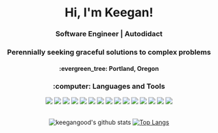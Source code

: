
<div align="center">
  <h1>Hi, I'm Keegan!</h1>
  
  
  <h3><b>Software Engineer</b> | <b>Autodidact</b></h3>
  <h3>Perennially seeking graceful solutions to complex problems</h3>
  <h4>:evergreen_tree: Portland, Oregon</h4>
  
  <h3>:computer: Languages and Tools</h3>
  
  <img src="https://img.shields.io/badge/Python-3776AB?style=for-the-badge&logo=python&logoColor=white"/>
 <img src="https://img.shields.io/badge/Django-092E20?style=for-the-badge&logo=django&logoColor=white"/>
  <img src="https://img.shields.io/badge/JavaScript-F7DF1E?style=for-the-badge&logo=javascript&logoColor=black"/>
  <img src="https://img.shields.io/badge/React-20232A?style=for-the-badge&logo=react&logoColor=61DAFB"/>
  <img src="https://img.shields.io/badge/Redux-593D88?style=for-the-badge&logo=redux&logoColor=white"/>
    <img src="https://img.shields.io/badge/Jest-323330?style=for-the-badge&logo=Jest&logoColor=white"/>
  <img src="https://img.shields.io/badge/testing%20library-323330?style=for-the-badge&logo=testing-library&logoColor=red"/>
  <img src="https://img.shields.io/badge/HTML-239120?style=for-the-badge&logo=html5&logoColor=white"/>
  <img src="https://img.shields.io/badge/CSS-239120?&style=for-the-badge&logo=css3&logoColor=white"/>
  <img src="https://img.shields.io/badge/Sass-CC6699?style=for-the-badge&logo=sass&logoColor=white"/>
  <img src="https://img.shields.io/badge/bootstrap%20-%23563D7C.svg?logo=bootstrap&logoColor=white"/>
    <img src="https://img.shields.io/badge/Markdown-000000?style=for-the-badge&logo=markdown&logoColor=white"/>
  <img src="https://img.shields.io/badge/GIT-E44C30?style=for-the-badge&logo=git&logoColor=white"/>
  <img src ="https://img.shields.io/badge/SQLite-07405E?style=for-the-badge&logo=sqlite&logoColor=white"/>
  <img src ="https://img.shields.io/badge/PostgreSQL-316192?style=for-the-badge&logo=postgresql&logoColor=white"/>
  
  <br/>
  <br/>
  
  ![keegangood's github stats](https://github-readme-stats.vercel.app/api?username=perennialAutodidact&theme=dark&show_icons=true&hide_title=true)
  [![Top Langs](https://github-readme-stats.vercel.app/api/top-langs/?username=perennialAutodidact&layout=compact&theme=dark)](https://github.com/perennialAutodidact/github-readme-stats)
</div>

<!--
**keegangood/keegangood** is a ✨ _special_ ✨ repository because its `README.md` (this file) appears on your GitHub profile.
Here are some ideas to get you started:

- 🔭 I’m currently working o
- 🌱 I’m currently learning ...
- 👯 I’m looking to collaborate on ...
- 🤔 I’m looking for help with ...
- 💬 Ask me about ...
- 📫 How to reach me: ...
- 😄 Pronouns: ...
- ⚡ Fun fact: ...
-->
